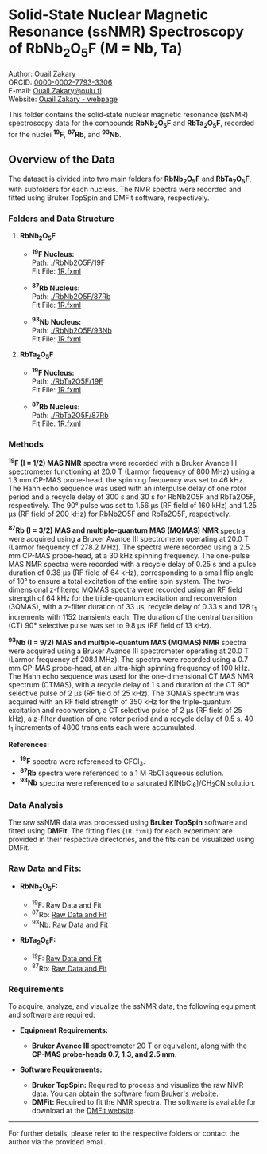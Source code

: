 # Solid-State Nuclear Magnetic Resonance (ssNMR) Spectroscopy of RbNb<sub>2</sub>O<sub>5</sub>F (M = Nb, Ta)
Author: Ouail Zakary  
ORCID: [0000-0002-7793-3306](https://orcid.org/0000-0002-7793-3306)  
E-mail: [Ouail.Zakary@oulu.fi](mailto:Ouail.Zakary@oulu.fi)  
Website: [Ouail Zakary - webpage](https://cc.oulu.fi/~nmrwww/members/Ouail_Zakary.html)

This folder contains the solid-state nuclear magnetic resonance (ssNMR) spectroscopy data for the compounds **RbNb<sub>2</sub>O<sub>5</sub>F** and **RbTa<sub>2</sub>O<sub>5</sub>F**, recorded for the nuclei **<sup>19</sup>F**, **<sup>87</sup>Rb**, and **<sup>93</sup>Nb**.

## Overview of the Data
The dataset is divided into two main folders for **RbNb<sub>2</sub>O<sub>5</sub>F** and **RbTa<sub>2</sub>O<sub>5</sub>F**, with subfolders for each nucleus. The NMR spectra were recorded and fitted using Bruker TopSpin and DMFit software, respectively.

### Folders and Data Structure
1. **RbNb<sub>2</sub>O<sub>5</sub>F**
   - **<sup>19</sup>F Nucleus:**  
     Path: [./RbNb2O5F/19F](./RbNb2O5F/19F)  
     Fit File: [1R.fxml](./RbNb2O5F/19F/43/pdata/1/1R.fxml)
   
   - **<sup>87</sup>Rb Nucleus:**  
     Path: [./RbNb2O5F/87Rb](./RbNb2O5F/87Rb)  
     Fit File: [1R.fxml](./RbNb2O5F/87Rb/3/pdata/1/1R.fxml)
   
   - **<sup>93</sup>Nb Nucleus:**  
     Path: [./RbNb2O5F/93Nb](./RbNb2O5F/93Nb)  
     Fit File: [1R.fxml](./RbNb2O5F/93Nb/210/pdata/20/1R.fxml)

2. **RbTa<sub>2</sub>O<sub>5</sub>F**
   - **<sup>19</sup>F Nucleus:**  
     Path: [./RbTa2O5F/19F](./RbTa2O5F/19F)  
     Fit File: [1R.fxml](./RbTa2O5F/19F/1/pdata/1/1R.fxml)
   
   - **<sup>87</sup>Rb Nucleus:**  
     Path: [./RbTa2O5F/87Rb](./RbTa2O5F/87Rb)  
     Fit File: [1R.fxml](./RbTa2O5F/87Rb/1/pdata/1/1R.fxml)

### Methods
**<sup>19</sup>F (I = 1/2) MAS NMR** spectra were recorded with a Bruker Avance III spectrometer functioning at 20.0 T (Larmor frequency of 800 MHz) using a 1.3 mm CP-MAS probe-head, the spinning frequency was set to 46 kHz. The Hahn echo sequence was used with an interpulse delay of one rotor period and a recycle delay of 300 s and 30 s for RbNb2O5F and RbTa2O5F, respectively. The 90° pulse was set to 1.56 µs (RF field of 160 kHz) and 1.25 µs (RF field of 200 kHz) for RbNb2O5F and RbTa2O5F, respectively.

**<sup>87</sup>Rb (I = 3/2) MAS and multiple-quantum MAS (MQMAS) NMR** spectra were acquired using a Bruker Avance III spectrometer operating at 20.0 T (Larmor frequency of 278.2 MHz). The spectra were recorded using a 2.5 mm CP-MAS probe-head, at a 30 kHz spinning frequency. The one-pulse MAS NMR spectra were recorded with a recycle delay of 0.25 s and a pulse duration of 0.38 µs (RF field of 64 kHz), corresponding to a small flip angle of 10° to ensure a total excitation of the entire spin system. The two-dimensional z-filtered MQMAS spectra were recorded using an RF field strength of 64 kHz for the triple-quantum excitation and reconversion (3QMAS), with a z-filter duration of 33 µs, recycle delay of 0.33 s and 128 t<sub>1</sub> increments with 1152 transients each. The duration of the central transition (CT) 90° selective pulse was set to 9.8 µs (RF field of 13 kHz).

**<sup>93</sup>Nb (I = 9/2) MAS and multiple-quantum MAS (MQMAS) NMR** spectra were acquired using a Bruker Avance III spectrometer operating at 20.0 T (Larmor frequency of 208.1 MHz). The spectra were recorded using a 0.7 mm CP-MAS probe-head, at an ultra-high spinning frequency of 100 kHz. The Hahn echo sequence was used for the one-dimensional CT MAS NMR spectrum (CTMAS), with a recycle delay of 1 s and duration of the CT 90° selective pulse of 2 µs (RF field of 25 kHz). The 3QMAS spectrum was acquired with an RF field strength of 350 kHz for the triple-quantum excitation and reconversion, a CT selective pulse of 2 µs (RF field of 25 kHz), a z-filter duration of one rotor period and a recycle delay of 0.5 s. 40 t<sub>1</sub> increments of 4800 transients each were accumulated.

**References:**  
- **<sup>19</sup>F** spectra were referenced to CFCl<sub>3</sub>.  
- **<sup>87</sup>Rb** spectra were referenced to a 1 M RbCl aqueous solution.  
- **<sup>93</sup>Nb** spectra were referenced to a saturated K[NbCl<sub>6</sub>]/CH<sub>3</sub>CN solution.

### Data Analysis
The raw ssNMR data was processed using **Bruker TopSpin** software and fitted using **DMFit**. The fitting files (`1R.fxml`) for each experiment are provided in their respective directories, and the fits can be visualized using DMFit.

### Raw Data and Fits:
- **RbNb<sub>2</sub>O<sub>5</sub>F:**
  - <sup>19</sup>F: [Raw Data and Fit](./RbNb2O5F/19F)
  - <sup>87</sup>Rb: [Raw Data and Fit](./RbNb2O5F/87Rb)
  - <sup>93</sup>Nb: [Raw Data and Fit](./RbNb2O5F/93Nb)
  
- **RbTa<sub>2</sub>O<sub>5</sub>F:**
  - <sup>19</sup>F: [Raw Data and Fit](./RbTa2O5F/19F)
  - <sup>87</sup>Rb: [Raw Data and Fit](./RbTa2O5F/87Rb)

### Requirements
To acquire, analyze, and visualize the ssNMR data, the following equipment and software are required:

- **Equipment Requirements:**
  - **Bruker Avance III** spectrometer 20 T or equivalent, along with the **CP-MAS probe-heads 0.7, 1.3, and 2.5 mm**.
  
- **Software Requirements:**
  - **Bruker TopSpin:** Required to process and visualize the raw NMR data. You can obtain the software from [Bruker's website](https://www.bruker.com/en/products-and-solutions/mr/nmr-software/topspin.html?s_kwcid=AL!14677!3!648890112603!p!!g!!nmr%20software%20free%20download&utm_source=Advertising&utm_medium=GoogleAd&utm_campaign=BBIO-Software-Cross-All-Software-H2-2024&gad_source=1&gclid=Cj0KCQjwgL-3BhDnARIsAL6KZ6-3cOPvJBH5UNxRvUrDug2NC94E8Bw_iE3Ey2GcHur_1z1SLIEYV5caApz2EALw_wcB).
  - **DMFit:** Required to fit the NMR spectra. The software is available for download at the [DMFit website](https://nmr.cemhti.cnrs-orleans.fr/).

---

For further details, please refer to the respective folders or contact the author via the provided email.

